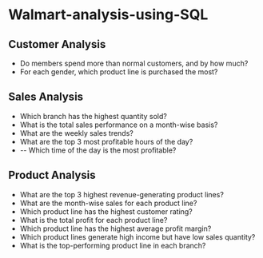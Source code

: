 # Walmart-analysis-using-SQL
## Customer Analysis
- Do members spend more than normal customers, and by how much?
- For each gender, which product line is purchased the most?
## Sales Analysis
- Which branch has the highest quantity sold?
- What is the total sales performance on a month-wise basis?
- What are the weekly sales trends?
- What are the top 3 most profitable hours of the day?
- -- Which time of the day is the most profitable?
## Product Analysis
- What are the top 3 highest revenue-generating product lines?
- What are the month-wise sales for each product line?
- Which product line has the highest customer rating?
- What is the total profit for each product line?
- Which product line has the highest average profit margin?
- Which product lines generate high income but have low sales quantity?
- What is the top-performing product line in each branch?
